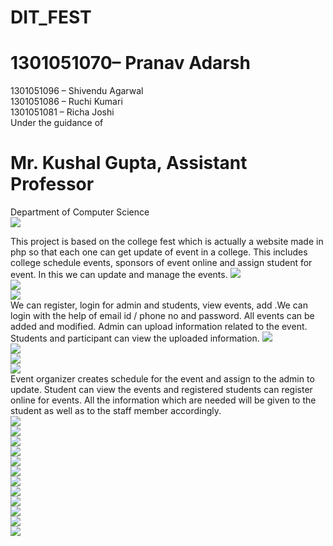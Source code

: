 # DIT_FEST

# 1301051070– Pranav Adarsh<br/>
 1301051096 – Shivendu Agarwal<br/> 
 1301051086 – Ruchi Kumari<br/>
 1301051081 – Richa Joshi<br/>
 Under the guidance of<br/>
# Mr. Kushal Gupta, Assistant Professor<br/>
 Department of Computer Science<br/>
![](images2/Screenshot1.png)<br/>

This project is based on the college fest which is actually a website made in php so that each one can get update of event in a college. This includes college schedule events, sponsors of event online and assign student for event. In this we can update and manage the events.
![](images2/Screenshot2.png)<br/>
![](images2/Screenshot3.png)<br/>
![](images2/Screenshot4.png)<br/>
We can register, login for admin and students, view events, add .We can login with the help of email id / phone no and password. All events can be added and modified. Admin can upload information related to the event. Students and participant can view the uploaded information. 
![](images2/Screenshot5.png)<br/>
![](images2/Screenshot6.png)<br/>
![](images2/Screenshot7.png)<br/>
![](images2/Screenshot8.png)<br/>
Event organizer creates schedule for the event and assign to the admin to update. Student can view the events and registered students can register online for events. All the information which are needed will be given to the student as well as to the staff member accordingly.<br/>
![](images2/Screenshot9.png)<br/>
![](images2/Screenshot10.png)<br/>
![](images2/Screenshot11.png)<br/>
![](images2/Screenshot12.png)<br/>
![](images2/Screenshot13.png)<br/>
![](images2/Screenshot14.png)<br/>
![](images2/Screenshot15.png)<br/>
![](images2/Screenshot16.png)<br/>
![](images2/Screenshot17.png)<br/>
![](images2/Screenshot18.png)<br/>
![](images2/Screenshot19.png)<br/>
![](images2/Screenshot20.png)<br/>

